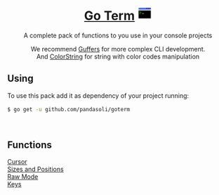 <div align='center'>

# [Go Term](https://github.com/pandasoli/go-term) <img width='32' src='https://raw.githubusercontent.com/tstamborski/pixelart-icons/main/png/cmd16.png' alt='Cmd16 Icon'/>
A complete pack of functions to you use in your console projects

We recommend [Guffers](https://github.com/pandasoli/guffers) for more complex CLI development.  
And [ColorString](https://github.com/pandasoli/colorstring) for string with color codes manipulation
</div>

## Using

To use this pack add it as dependency of your project running:
```bash
$ go get -u github.com/pandasoli/goterm
```

<br/>

## Functions
[Cursor](doc/cursor.md)  
[Sizes and Positions](doc/sizes-and-positions.md)  
[Raw Mode](doc/raw-mode.md)  
[Keys](doc/keys.md)
